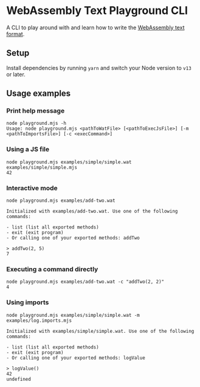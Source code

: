 # WebAssembly Text Playground CLI

A CLI to play around with and learn how to write the [WebAssembly text format](https://developer.mozilla.org/en-US/docs/WebAssembly/Understanding_the_text_format).

## Setup

Install dependencies by running `yarn` and switch your Node version to `v13` or later.

## Usage examples

### Print help message

```
node playground.mjs -h
Usage: node playground.mjs <pathToWatFile> [<pathToExecJsFile>] [-m <pathToImportsFile>] [-c <execCommand>]
```

### Using a JS file

```
node playground.mjs examples/simple/simple.wat examples/simple/simple.mjs
42
```

### Interactive mode

```
node playground.mjs examples/add-two.wat

Initialized with examples/add-two.wat. Use one of the following commands:

- list (list all exported methods)
- exit (exit program)
- Or calling one of your exported methods: addTwo

> addTwo(2, 5)
7
```

### Executing a command directly

```
node playground.mjs examples/add-two.wat -c "addTwo(2, 2)"
4
```

### Using imports

```
node playground.mjs examples/simple/simple.wat -m examples/log.imports.mjs

Initialized with examples/simple/simple.wat. Use one of the following commands:

- list (list all exported methods)
- exit (exit program)
- Or calling one of your exported methods: logValue

> logValue()
42
undefined
```
